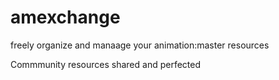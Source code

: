 # amexchange
freely organize and manaage your animation:master resources

Commmunity resources shared and perfected
